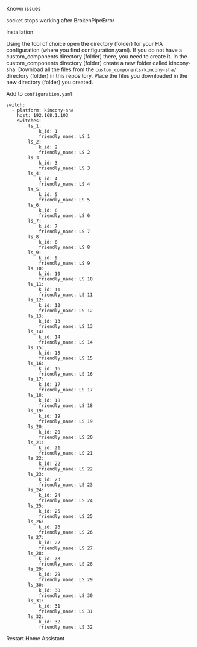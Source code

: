 Known issues 

socket stops working after BrokenPipeError

Installation

Using the tool of choice open the directory (folder) for your HA configuration (where you find configuration.yaml).
If you do not have a custom_components directory (folder) there, you need to create it.
In the custom_components directory (folder) create a new folder called kincony-sha.
Download all the files from the `custom_components/kincony-sha/` directory (folder) in this repository.
Place the files you downloaded in the new directory (folder) you created.

Add to `configuration.yaml`

```
switch:
  - platform: kincony-sha
    host: 192.168.1.103
    switches:
        ls_1:
            k_id: 1
            friendly_name: LS 1
        ls_2:
            k_id: 2
            friendly_name: LS 2
        ls_3:
            k_id: 3
            friendly_name: LS 3
        ls_4:
            k_id: 4
            friendly_name: LS 4
        ls_5:
            k_id: 5
            friendly_name: LS 5
        ls_6:
            k_id: 6
            friendly_name: LS 6
        ls_7:
            k_id: 7
            friendly_name: LS 7
        ls_8:
            k_id: 8
            friendly_name: LS 8
        ls_9:
            k_id: 9
            friendly_name: LS 9
        ls_10:
            k_id: 10
            friendly_name: LS 10
        ls_11:
            k_id: 11
            friendly_name: LS 11
        ls_12:
            k_id: 12
            friendly_name: LS 12
        ls_13:
            k_id: 13
            friendly_name: LS 13
        ls_14:
            k_id: 14
            friendly_name: LS 14
        ls_15:
            k_id: 15
            friendly_name: LS 15
        ls_16:
            k_id: 16
            friendly_name: LS 16
        ls_17:
            k_id: 17
            friendly_name: LS 17
        ls_18:
            k_id: 18
            friendly_name: LS 18
        ls_19:
            k_id: 19
            friendly_name: LS 19
        ls_20:
            k_id: 20
            friendly_name: LS 20
        ls_21:
            k_id: 21
            friendly_name: LS 21
        ls_22:
            k_id: 22
            friendly_name: LS 22
        ls_23:
            k_id: 23
            friendly_name: LS 23
        ls_24:
            k_id: 24
            friendly_name: LS 24
        ls_25:
            k_id: 25
            friendly_name: LS 25
        ls_26:
            k_id: 26
            friendly_name: LS 26
        ls_27:
            k_id: 27
            friendly_name: LS 27
        ls_28:
            k_id: 28
            friendly_name: LS 28
        ls_29:
            k_id: 29
            friendly_name: LS 29
        ls_30:
            k_id: 30
            friendly_name: LS 30
        ls_31:
            k_id: 31
            friendly_name: LS 31
        ls_32:
            k_id: 32
            friendly_name: LS 32
```


Restart Home Assistant
